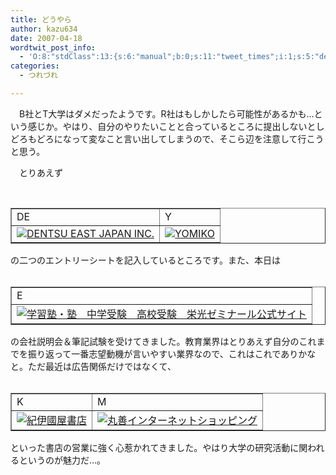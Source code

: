 ```yaml
---
title: どうやら
author: kazu634
date: 2007-04-18
wordtwit_post_info:
  - 'O:8:"stdClass":13:{s:6:"manual";b:0;s:11:"tweet_times";i:1;s:5:"delay";i:0;s:7:"enabled";i:1;s:10:"separation";s:2:"60";s:7:"version";s:3:"3.7";s:14:"tweet_template";b:0;s:6:"status";i:2;s:6:"result";a:0:{}s:13:"tweet_counter";i:2;s:13:"tweet_log_ids";a:1:{i:0;i:2899;}s:9:"hash_tags";a:0:{}s:8:"accounts";a:1:{i:0;s:7:"kazu634";}}'
categories:
  - つれづれ

---
```

<div class="section">
<p>
    　B社とT大学はダメだったようです。R社はもしかしたら可能性があるかも…という感じか。やはり、自分のやりたいことと合っているところに提出しないとしどろもどろになって変なこと言い出してしまうので、そこら辺を注意して行こうと思う。
</p>
  
<p>
    　とりあえず
</p>
  
<p>
<center>
<br /> 
      
<table cellspacing="0" cellpadding="2" border="1">
<tr valign="top">
<td>
            DE
</td>
          
<td>
            Y
</td>
</tr>
        
<tr valign="top">
<td>
<a href="http://www.dentsu-east.co.jp/" onclick="__gaTracker('send', 'event', 'outbound-article', 'http://www.dentsu-east.co.jp/', '');" target="_blank"><img alt="DENTSU EAST JAPAN INC." src="http://img.simpleapi.net/small/http://www.dentsu-east.co.jp/" border="0" /></a>
</td>
          
<td>
<a href="http://www.yomiko.co.jp/" onclick="__gaTracker('send', 'event', 'outbound-article', 'http://www.yomiko.co.jp/', '');" target="_blank"><img alt="YOMIKO" src="http://img.simpleapi.net/small/http://www.yomiko.co.jp/" border="0" /></a>
</td>
</tr>
</table>
      
<p>
</center>の二つのエントリーシートを記入しているところです。また、本日は
        
<center>
<br /> 
          
<table cellspacing="0" cellpadding="2" border="1">
<tr valign="top">
<td>
                E
</td>
</tr>
            
<tr valign="top">
<td>
<a href="http://www.eikoh-seminar.com/" onclick="__gaTracker('send', 'event', 'outbound-article', 'http://www.eikoh-seminar.com/', '');" target="_blank"><img alt="学習塾・塾　中学受験　高校受験　栄光ゼミナール公式サイト" src="http://img.simpleapi.net/small/http://www.eikoh-seminar.com/" border="0" /></a>
</td>
</tr>
</table>
          
<p>
</center>の会社説明会＆筆記試験を受けてきました。教育業界はとりあえず自分のこれまでを振り返って一番志望動機が言いやすい業界なので、これはこれでありかなと。ただ最近は広告関係だけではなくて、
            
<center>
<br /> 
              
<table cellspacing="0" cellpadding="2" border="1">
<tr valign="top">
<td>
                    K
</td>
                  
<td>
                    M
</td>
</tr>
                
<tr valign="top">
<td>
<a href="http://www.kinokuniya.co.jp/" onclick="__gaTracker('send', 'event', 'outbound-article', 'http://www.kinokuniya.co.jp/', '');" target="_blank"><img alt="紀伊國屋書店" src="http://img.simpleapi.net/small/http://www.kinokuniya.co.jp/" border="0" /></a>
</td>
                  
<td>
<a href="https://www.maruzen.co.jp/shop/serverroot/index.htm" onclick="__gaTracker('send', 'event', 'outbound-article', 'https://www.maruzen.co.jp/shop/serverroot/index.htm', '');" target="_blank"><img alt="丸善インターネットショッピング" src="http://img.simpleapi.net/small/https://www.maruzen.co.jp/shop/serverroot/index.htm" border="0" /></a>
</td>
</tr>
</table>
              
<p>
</center>といった書店の営業に強く心惹かれてきました。やはり大学の研究活動に関われるというのが魅力だ…。
</p></div>

